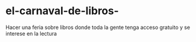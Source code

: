 # el-carnaval-de-libros-
Hacer una feria sobre libros donde toda la gente tenga acceso gratuito y se interese en la lectura 
